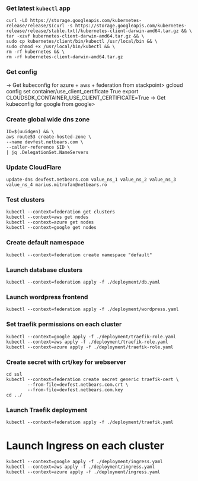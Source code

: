 ### Get latest `kubectl` app

```
curl -LO https://storage.googleapis.com/kubernetes-release/release/$(curl -s https://storage.googleapis.com/kubernetes-release/release/stable.txt)/kubernetes-client-darwin-amd64.tar.gz && \
tar -xzvf kubernetes-client-darwin-amd64.tar.gz && \
sudo cp kubernetes/client/bin/kubectl /usr/local/bin && \
sudo chmod +x /usr/local/bin/kubectl && \
rm -rf kubernetes && \
rm -rf kubernetes-client-darwin-amd64.tar.gz
```

### Get config

-> Get kubeconfig for azure + aws + federation from stackpoint>
gcloud config set container/use_client_certificate True
export CLOUDSDK_CONTAINER_USE_CLIENT_CERTIFICATE=True
-> Get kubeconfig for google from google>



### Create global wide dns zone

```
ID=$(uuidgen) && \
aws route53 create-hosted-zone \
--name devfest.netbears.com \
--caller-reference $ID \
| jq .DelegationSet.NameServers
```

### Update CloudFlare

```
update-dns devfest.netbears.com value_ns_1 value_ns_2 value_ns_3 value_ns_4 marius.mitrofan@netbears.ro
```

### Test clusters

```
kubectl --context=federation get clusters
kubectl --context=aws get nodes
kubectl --context=azure get nodes
kubectl --context=google get nodes
```

### Create default namespace

```
kubectl --context=federation create namespace "default"
```

### Launch database clusters

```
kubectl --context=federation apply -f ./deployment/db.yaml
```

### Launch wordpress frontend

```
kubectl --context=federation apply -f ./deployment/wordpress.yaml
```

### Set traefik permissions on each cluster

```
kubectl --context=google apply -f ./deployment/traefik-role.yaml
kubectl --context=aws apply -f ./deployment/traefik-role.yaml
kubectl --context=azure apply -f ./deployment/traefik-role.yaml
```

### Create secret with crt/key for webserver

```
cd ssl
kubectl --context=federation create secret generic traefik-cert \
        --from-file=devfest.netbears.com.crt \
        --from-file=devfest.netbears.com.key
cd ../
```

### Launch Traefik deployment


```
kubectl --context=federation apply -f ./deployment/traefik.yaml
```

# Launch Ingress on each cluster

```
kubectl --context=google apply -f ./deployment/ingress.yaml
kubectl --context=aws apply -f ./deployment/ingress.yaml
kubectl --context=azure apply -f ./deployment/ingress.yaml
```
